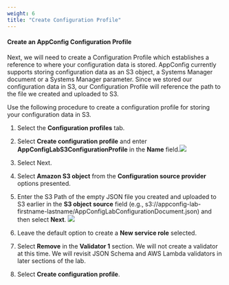 ```yaml
---
weight: 6
title: "Create Configuration Profile"
---
```


#### Create an AppConfig Configuration Profile

Next, we will need to create a Configuration Profile which establishes a reference to where your configuration data is stored.  AppConfig currently supports storing configuration data as an S3 object, a Systems Manager document or a Systems Manager parameter.  Since we stored our configuration data in S3, our Configuration Profile will reference the path to the file we created and uploaded to S3.

Use the following procedure to create a configuration profile for storing your configuration data in S3.

1. Select the **Configuration profiles** tab.

2. Select **Create configuration profile** and enter **AppConfigLabS3ConfigurationProfile** in the **Name** field.![](../images/appconfig-config-profile-metadata.png?width=70pc)
 
3. Select Next. 

4. Select **Amazon S3 object** from the **Configuration source provider** options presented.

5. Enter the S3 Path of the empty JSON file you created and uploaded to S3 earlier in the **S3 object source** field (e.g., s3://appconfig-lab-firstname-lastname/AppConfigLabConfigurationDocument.json) and then select **Next**.
![](../images/appconfig-config-profile-source.png?width=70pc)

6. Leave the default option to create a **New service role** selected.

7. Select **Remove** in the **Validator 1** section.  We will not create a validator at this time.  We will revisit JSON Schema and AWS Lambda validators in later sections of the lab.
 
8. Select **Create configuration profile**.  
